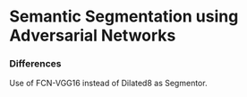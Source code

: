 # Semantic Segmentation using Adversarial Networks

### Differences

Use of FCN-VGG16 instead of Dilated8 as Segmentor.
